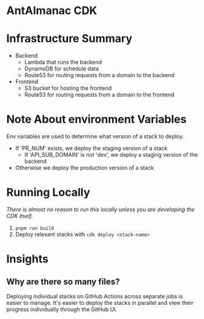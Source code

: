# AntAlmanac CDK

# Infrastructure Summary

-   Backend
    -   Lambda that runs the backend
    -   DynamoDB for schedule data
    -   Route53 for routing requests from a domain to the backend
-   Frontend
    -   S3 bucket for hosting the frontend
    -   Route53 for routing requests from a domain to the frontend

# Note About environment Variables

Env variables are used to determine what version of a stack to deploy.
-   If 'PR_NUM' exists, we deploy the staging version of a stack
    -   If 'API_SUB_DOMAIN' is not 'dev', we deploy a staging version of the backend
-   Otherwise we deploy the production version of a stack

# Running Locally

_There is almost no reason to run this locally unless you are developing the CDK itself._

1. `pnpm run build`
2. Deploy relevant stacks with `cdk deploy <stack-name>`

# Insights

## Why are there so many files?

Deploying individual stacks on GitHub Actions across separate jobs is easier to manage.
It's easier to deploy the stacks in parallel and view their progress individually
through the GitHub UI.
